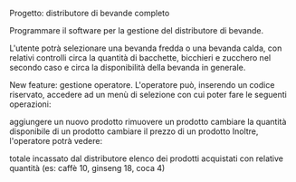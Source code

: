 Progetto: distributore di bevande completo

Programmare il software per la gestione del distributore di bevande.

L'utente potrà selezionare una bevanda fredda o una bevanda calda, con relativi controlli circa la quantità di bacchette, bicchieri e zucchero nel secondo caso e circa la disponibilità della bevanda in generale.

New feature: gestione operatore. L'operatore può, inserendo un codice riservato, accedere ad un menù di selezione con cui poter fare le seguenti operazioni:

aggiungere un nuovo prodotto
rimuovere un prodotto
cambiare la quantità disponibile di un prodotto
cambiare il prezzo di un prodotto
Inoltre, l'operatore potrà vedere:

totale incassato dal distributore
elenco dei prodotti acquistati con relative quantità (es: caffè 10, ginseng 18, coca 4)
